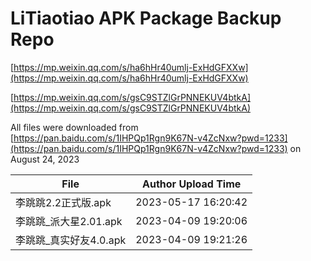 # LiTiaotiao APK Package Backup Repo

[https://mp.weixin.qq.com/s/ha6hHr40umlj-ExHdGFXXw](https://mp.weixin.qq.com/s/ha6hHr40umlj-ExHdGFXXw)

[https://mp.weixin.qq.com/s/gsC9STZlGrPNNEKUV4btkA](https://mp.weixin.qq.com/s/gsC9STZlGrPNNEKUV4btkA)

All files were downloaded from [https://pan.baidu.com/s/1IHPQp1Rgn9K67N-v4ZcNxw?pwd=1233](https://pan.baidu.com/s/1IHPQp1Rgn9K67N-v4ZcNxw?pwd=1233) on August 24, 2023

| File            | Author Upload Time  |
| --------------- | ------------------- |
| 李跳跳2.2正式版.apk   | 2023-05-17 16:20:42 |
| 李跳跳_派大星2.01.apk | 2023-04-09 19:20:06 |
| 李跳跳_真实好友4.0.apk | 2023-04-09 19:21:26 |

